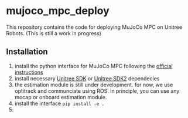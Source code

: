 # mujoco_mpc_deploy

This repository contains the code for deploying MuJoCo MPC on Unitree Robots. (This is still a work in progress)

## Installation

1. install the python interface for MuJoCo MPC following the [official instructions](https://github.com/google-deepmind/mujoco_mpc)
2. install necessary [Unitree SDK](https://github.com/unitreerobotics/unitree_legged_sdk) or [Unitree SDK2](https://github.com/unitreerobotics/unitree_sdk2) dependecies
3. the estimation module is still under development. for now, we use optitrack and communciate using ROS. in principle, you can use any mocap or onboard estimation module.
4. install the interface ```pip install -e .```
5. 